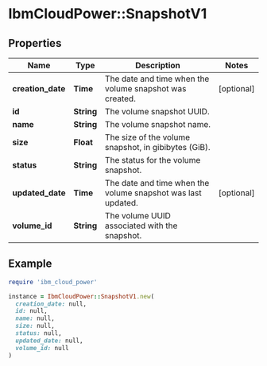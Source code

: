 # IbmCloudPower::SnapshotV1

## Properties

| Name | Type | Description | Notes |
| ---- | ---- | ----------- | ----- |
| **creation_date** | **Time** | The date and time when the volume snapshot was created. | [optional] |
| **id** | **String** | The volume snapshot UUID. |  |
| **name** | **String** | The volume snapshot name. |  |
| **size** | **Float** | The size of the volume snapshot, in gibibytes (GiB). |  |
| **status** | **String** | The status for the volume snapshot. |  |
| **updated_date** | **Time** | The date and time when the volume snapshot was last updated. | [optional] |
| **volume_id** | **String** | The volume UUID associated with the snapshot. |  |

## Example

```ruby
require 'ibm_cloud_power'

instance = IbmCloudPower::SnapshotV1.new(
  creation_date: null,
  id: null,
  name: null,
  size: null,
  status: null,
  updated_date: null,
  volume_id: null
)
```

